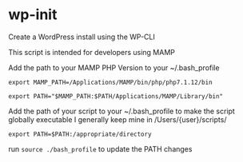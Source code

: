 # wp-init
Create a WordPress install using the WP-CLI

This script is intended for developers using MAMP

Add the path to your MAMP PHP Version to your ~/.bash_profile

`export MAMP_PATH=/Applications/MAMP/bin/php/php7.1.12/bin`

`export PATH="$MAMP_PATH:$PATH/Applications/MAMP/Library/bin"`

Add the path of your script to your ~/.bash_profile to make the script globally executable
I generally keep mine in /Users/{user}/scripts/

`export PATH=$PATH:/appropriate/directory`

run `source ./bash_profile` to update the PATH changes
